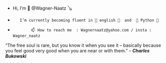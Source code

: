 - Hi, I’m 🧛‍ @Wagner-Naatz 🪕
-        I’m currently becoming fluent in 🗽 english 👸  and  🐍 Python 🐍
-             📫 How to reach me  : Wagnernaatz@yahoo.com / insta : Wagner_naatz



 “The free soul is rare, but you know it when you see it – 
  basically because you feel good
   very good
    when you are near
     or with them.”  –
  ***Charles Bukowski***
